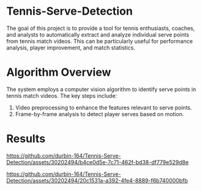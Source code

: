 # Tennis-Serve-Detection

The goal of this project is to provide a tool for tennis 
enthusiasts, coaches, and analysts to automatically extract 
and analyze individual serve points from tennis match videos. 
This can be particularly useful for performance analysis, player
improvement, and match statistics.


# Algorithm Overview
The system employs a computer vision algorithm to identify serve points in tennis match videos. The key steps include:

1. Video preprocessing to enhance the features relevant to serve points.
2. Frame-by-frame analysis to detect player serves based on motion.


# Results



https://github.com/durbin-164/Tennis-Serve-Detection/assets/30202494/b4ce0d5e-7c71-462f-bd38-df779e529d8e




https://github.com/durbin-164/Tennis-Serve-Detection/assets/30202494/20c1531a-a392-4fe4-8889-f6b740000bfb

